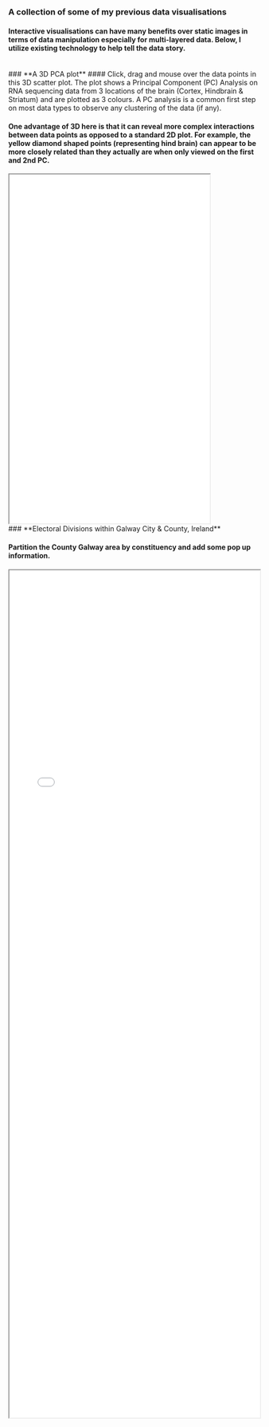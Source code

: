 ### **A collection of some of my previous data visualisations**

#### Interactive visualisations can have many benefits over static images in terms of data manipulation especially for multi-layered data. Below, I utilize existing technology to help tell the data story.
<br>
### **A 3D PCA plot**
#### Click, drag and mouse over the data points in this 3D scatter plot. The plot shows a Principal Component (PC) Analysis on RNA sequencing data from 3 locations of the brain (Cortex, Hindbrain & Striatum) and are plotted as 3 colours. A PC analysis is a common first step on most data types to observe any clustering of the data (if any).  

#### One advantage of 3D here is that it can reveal more complex interactions between data points as opposed to a standard 2D plot. For example, the yellow diamond shaped points (representing hind brain) can appear to be more closely related than they actually are when only viewed on the first and 2nd PC.

<iframe height="700" src="3D_PCA_Plotly.html" width="80%" align="middle"></iframe>

<br>
### **Electoral Divisions within Galway City & County, Ireland**

#### Partition the County Galway area by constituency and add some pop up information.
<iframe height="1700" src="03_geojson.html" width="100%"></iframe>



